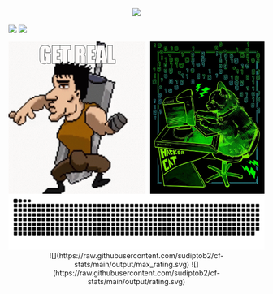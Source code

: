 <p align="center"> <img src="https://github-readme-stats.vercel.app/api/top-langs/?username=AlanAcosta460&langs_count=20&theme=aura&hide=papyrus,tex,html,css,Jupyter%20Notebook,kotlin&layout=donut&exclude_repo=POO-Java-Doc" />

<!--
<p align="center"> <img src="https://leetcard.jacoblin.cool/AlanAcosta460" />
-->

![](https://raw.githubusercontent.com/AlanAcosta460/cf-stats/main/output/light_card.svg#gh-dark-mode-only)
![](https://raw.githubusercontent.com/AlanAcosta460/cf-stats/main/output/light_card.svg)


<div align="center">
  <img align="left" src="get-real.gif" alt= "GIF" height='300'/>
  <img align="right" src="hackerCat.jpg" alt="image" height="300"/>
</div>

<picture>
  <source media="(prefers-color-scheme: dark)" srcset="https://raw.githubusercontent.com/AlanAcosta460/AlanAcosta460/output/github-contribution-grid-snake-dark.svg">
  <source media="(prefers-color-scheme: light)" srcset="https://raw.githubusercontent.com/AlanAcosta460/AlanAcosta460/output/github-contribution-grid-snake.svg">
  <img alt="github contribution grid snake animation" src="https://raw.githubusercontent.com/AlanAcosta460/AlanAcosta460/output/github-contribution-grid-snake.svg">
</picture>

<div align="center">
  ![](https://raw.githubusercontent.com/sudiptob2/cf-stats/main/output/max_rating.svg)
  ![](https://raw.githubusercontent.com/sudiptob2/cf-stats/main/output/rating.svg)
</div>
